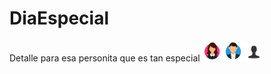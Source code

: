 # DiaEspecial
Detalle para esa personita que es tan especial
<img src="avatarFemenino.png" alt="avatarFemenino" width="30px">
<img src="avatarMasculino.png" alt="avatarMasculino" width="30px">
<img src="avatarOtro.jpg" alt="avatarOtro" width="30px">
